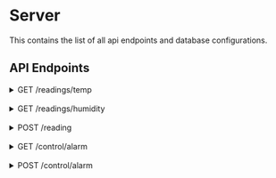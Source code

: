 # Server

This contains the list of all api endpoints and database configurations.

## API Endpoints

<details>
<summary>GET /readings/temp</summary>
<br>
get the temperature readings
<br><br>
<pre>
req body {}
res body {
  "termperatures": [
    {
      "timestamp": "123456789",
      "temperature": "23.5"
    }
  ]
}
</pre>
</details>
<br>
<details>
<summary>GET /readings/humidity</summary>
<br>
get the humidity readings
<br><br>
<pre>
req body {}
res body {
  "humidities": [
    {
      "timestamp": "123456789",
      "humidity": "70"
    }
  ]
}
</pre>
</details>
<br>
<details>
<summary>POST /reading</summary>
<br>
post a new reading
<br><br>
<pre>
req body {
  "timestamp": "123456789",
  "temperature": "23.5",
  "humidity": "70"
}
res body {}
</pre>
</details>
<br>
<details>
<summary>GET /control/alarm</summary>
<br>
get the alarm status
<br><br>
<pre>
body {}
res {
  "alarm": 1
}
</pre>
</details>
<br>
<details>
<summary>POST /control/alarm</summary>
<br>
post the alarm status
<br><br>
<pre>
req body {
  "is_set": 1
}
res body {}
</pre>
</details>
